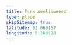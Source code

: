 ```yaml
---
title: Park Amelisweerd
type: place
skipSitemap: true
latitude: 52.069157
longitude: 5.160528
---
```

